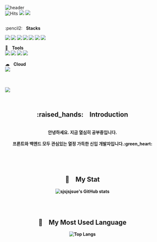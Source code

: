 
<!--
![sjsjsjsue's GitHub stats](https://github-readme-stats.vercel.app/api?username=sjsjsjsue&theme=dark&show_icons=true&fontColor=BCE9B7)<br>
![Top Langs](https://github-readme-stats.vercel.app/api/top-langs/?username=sjsjsjsue&layout=compact)

![header](https://capsule-render.vercel.app/api?type=transparent&text=Welcome%수정's%Git&animation=fadeIn) <header>
-->


![header](https://capsule-render.vercel.app/api?type=transparent&text=Welcome_수정's_Git&animation=fadeIn&fontColor=B1DF85)<!--header-->
<br>
![Hits](https://hits.seeyoufarm.com/api/count/incr/badge.svg?url=https%3A%2F%2Fgithub.com%2Fsjsjsjsue%2Fhit-counter&count_bg=%2379C83D&title_bg=%23555555&icon=&icon_color=%23E7E7E7&title=hits&edge_flat=true) <!--방문자수-->
<a href="https://www.instagram.com/modixcode/" target="_blank"><img src="https://img.shields.io/badge/Instagram-E4405F?style=flat-square&logo=Instagram&logoColor=white"/></a> <!--인스타그램-->
<a href="https://modixcode.blogspot.com/" target="_blank"><img src="https://img.shields.io/badge/Blogger-FF5722?style=flat-square&logo=Blogger&logoColor=white"/></a><!--구글 블로그-->

 <br>
 :pencil2:&nbsp;&nbsp; <b>Stacks<b> <br>

<img src="https://img.shields.io/badge/HTML-E34F26?style=flat-square&logo=HTML5&logoColor=white"/> <!--html-->
<img src="https://img.shields.io/badge/CSS3-1572B6?style=flat-square&logo=CSS3&logoColor=white"/> <!--css-->
<img src="https://img.shields.io/badge/Java-007396?style=flat&logo=Java&logoColor=white"/> <!--Java-->
<img src="https://img.shields.io/badge/MySQL-4479A1?style=flat-square&logo=MySQL&logoColor=white"/> <!--My SQL-->
<img src="https://img.shields.io/badge/Spring-6DB33F?style=flat-square&logo=Spring&logoColor=white"/> <!--Spring-->
<img src="https://img.shields.io/badge/Spring boot-6DB33F?style=flat-square&logo=Spring boot&logoColor=white"/> <!--Spring boot-->
<img src="https://img.shields.io/badge/Javascript-F7DF1E?style=flat-square&logo=Javascriptt&logoColor=white"/> <!--javascript-->
 
 
 :gem: &nbsp;&nbsp; <b>Tools<b><br>
 <img src="https://img.shields.io/badge/Visual Studio-5C2D91?style=flat-square&logo=Visual Studio&logoColor=white"/><!--Visual Studio-->
 <img src="https://img.shields.io/badge/Visual Studio Code-007ACC?style=flat-square&logo=Visual Studio Code&logoColor=white"/> <!--Visual Studio code-->
 <img src="https://img.shields.io/badge/Eclipse IDE-2C2255?style=flat-square&logo=Eclipse IDE&logoColor=white"/>
 <img src="https://img.shields.io/badge/GitHub-181717?style=flat-square&logo=GitHub&logoColor=white"/><!--Github-->
 <br> <br> ☁ &nbsp;&nbsp; <b>Cloud<b><br>
 <img src="https://img.shields.io/badge/Amazon AWS-232F3E?style=flat-square&logo=Amazon AWS&logoColor=white"/><!--Amazon AWS-->
 <br>
 <br>
 <br>
 <br>
 <img src="https://img.shields.io/badge/Atlassian-0052CC?style=flat-square&logo=Atlassian&logoColor=white"/><!--Atlassian-->

<div align="center">
<br>
 
  <h2>:raised_hands: &nbsp&nbsp Introduction</h2><br>
  안녕하세요. 지금 열심히 공부중입니다.<br><br>
  프론트와 백앤드 모두 관심있는 열정 가득한 신입 개발자입니다.:green_heart:<br>
    

<br><br><br>

## :muscle: &nbsp;&nbsp;  My Stat

![sjsjsjsue's GitHub stats](https://github-readme-stats.vercel.app/api?username=sjsjsjsue&theme=dark&show_icons=true&fontColor=BCE9B7)<br>
 <br><br><br>
## :crown: &nbsp;&nbsp; My Most Used Language <br>
![Top Langs](https://github-readme-stats.vercel.app/api/top-langs/?username=sjsjsjsue&layout=compact)
</div>  






